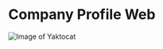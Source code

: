 # Company Profile Web

![Image of Yaktocat](https://github.com/andifila/web-companyProfile/blob/master/display.jpg)
